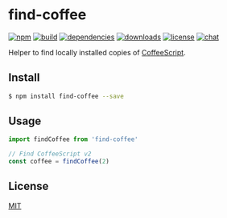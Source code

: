 # find-coffee

[![npm][npm-img]][npm-url]
[![build][build-img]][build-url]
[![dependencies][dependencies-img]][dependencies-url]
[![downloads][downloads-img]][downloads-url]
[![license][license-img]][license-url]
[![chat][chat-img]][chat-url]

Helper to find locally installed copies of [CoffeeScript][coffeescript].

## Install
```bash
$ npm install find-coffee --save
```

## Usage
```javascript
import findCoffee from 'find-coffee'

// Find CoffeeScript v2
const coffee = findCoffee(2)
```

## License
[MIT][license-url]

[coffeescript]:     http://coffeescript.org

[build-img]:        https://img.shields.io/travis/zeekay/find-coffee.svg
[build-url]:        https://travis-ci.org/zeekay/find-coffee
[chat-img]:         https://badges.gitter.im/join-chat.svg
[chat-url]:         https://gitter.im/zeekay/hi
[coverage-img]:     https://coveralls.io/repos/zeekay/find-coffee/badge.svg?branch=master&service=github
[coverage-url]:     https://coveralls.io/github/zeekay/find-coffee?branch=master
[dependencies-img]: https://david-dm.org/zeekay/find-coffee.svg
[dependencies-url]: https://david-dm.org/zeekay/find-coffee
[downloads-img]:    https://img.shields.io/npm/dm/find-coffee.svg
[downloads-url]:    http://badge.fury.io/js/find-coffee
[license-img]:      https://img.shields.io/npm/l/find-coffee.svg
[license-url]:      https://github.com/zeekay/find-coffee/blob/master/LICENSE
[npm-img]:          https://img.shields.io/npm/v/find-coffee.svg
[npm-url]:          https://www.npmjs.com/package/find-coffee
